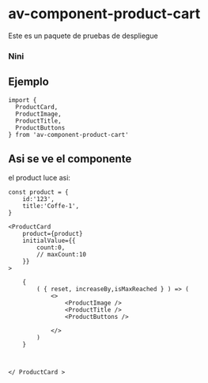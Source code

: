 # av-component-product-cart

Este es un paquete de pruebas de despliegue

### Nini

## Ejemplo

```
import {
  ProductCard,
  ProductImage,
  ProductTitle,
  ProductButtons
} from 'av-component-product-cart'

```
## Asi se ve el componente
el product luce asi:

```
const product = {
    id:'123',
    title:'Coffe-1',
}

```

```
<ProductCard
    product={product}
    initialValue={{
        count:0,
        // maxCount:10
    }}
>

    {
        ( { reset, increaseBy,isMaxReached } ) => (
            <>
                <ProductImage />
                <ProductTitle />
                <ProductButtons />
                               
            </>
        )
    }

                    

</ ProductCard >
```